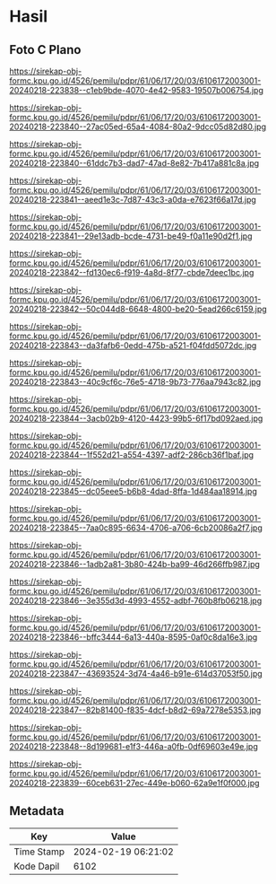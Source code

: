 # Hasil

## Foto C Plano

https://sirekap-obj-formc.kpu.go.id/4526/pemilu/pdpr/61/06/17/20/03/6106172003001-20240218-223838--c1eb9bde-4070-4e42-9583-19507b006754.jpg

https://sirekap-obj-formc.kpu.go.id/4526/pemilu/pdpr/61/06/17/20/03/6106172003001-20240218-223840--27ac05ed-65a4-4084-80a2-9dcc05d82d80.jpg

https://sirekap-obj-formc.kpu.go.id/4526/pemilu/pdpr/61/06/17/20/03/6106172003001-20240218-223840--61ddc7b3-dad7-47ad-8e82-7b417a881c8a.jpg

https://sirekap-obj-formc.kpu.go.id/4526/pemilu/pdpr/61/06/17/20/03/6106172003001-20240218-223841--aeed1e3c-7d87-43c3-a0da-e7623f66a17d.jpg

https://sirekap-obj-formc.kpu.go.id/4526/pemilu/pdpr/61/06/17/20/03/6106172003001-20240218-223841--29e13adb-bcde-4731-be49-f0a11e90d2f1.jpg

https://sirekap-obj-formc.kpu.go.id/4526/pemilu/pdpr/61/06/17/20/03/6106172003001-20240218-223842--fd130ec6-f919-4a8d-8f77-cbde7deec1bc.jpg

https://sirekap-obj-formc.kpu.go.id/4526/pemilu/pdpr/61/06/17/20/03/6106172003001-20240218-223842--50c044d8-6648-4800-be20-5ead266c6159.jpg

https://sirekap-obj-formc.kpu.go.id/4526/pemilu/pdpr/61/06/17/20/03/6106172003001-20240218-223843--da3fafb6-0edd-475b-a521-f04fdd5072dc.jpg

https://sirekap-obj-formc.kpu.go.id/4526/pemilu/pdpr/61/06/17/20/03/6106172003001-20240218-223843--40c9cf6c-76e5-4718-9b73-776aa7943c82.jpg

https://sirekap-obj-formc.kpu.go.id/4526/pemilu/pdpr/61/06/17/20/03/6106172003001-20240218-223844--3acb02b9-4120-4423-99b5-6f17bd092aed.jpg

https://sirekap-obj-formc.kpu.go.id/4526/pemilu/pdpr/61/06/17/20/03/6106172003001-20240218-223844--1f552d21-a554-4397-adf2-286cb36f1baf.jpg

https://sirekap-obj-formc.kpu.go.id/4526/pemilu/pdpr/61/06/17/20/03/6106172003001-20240218-223845--dc05eee5-b6b8-4dad-8ffa-1d484aa18914.jpg

https://sirekap-obj-formc.kpu.go.id/4526/pemilu/pdpr/61/06/17/20/03/6106172003001-20240218-223845--7aa0c895-6634-4706-a706-6cb20086a2f7.jpg

https://sirekap-obj-formc.kpu.go.id/4526/pemilu/pdpr/61/06/17/20/03/6106172003001-20240218-223846--1adb2a81-3b80-424b-ba99-46d266ffb987.jpg

https://sirekap-obj-formc.kpu.go.id/4526/pemilu/pdpr/61/06/17/20/03/6106172003001-20240218-223846--3e355d3d-4993-4552-adbf-760b8fb06218.jpg

https://sirekap-obj-formc.kpu.go.id/4526/pemilu/pdpr/61/06/17/20/03/6106172003001-20240218-223846--bffc3444-6a13-440a-8595-0af0c8da16e3.jpg

https://sirekap-obj-formc.kpu.go.id/4526/pemilu/pdpr/61/06/17/20/03/6106172003001-20240218-223847--43693524-3d74-4a46-b91e-614d37053f50.jpg

https://sirekap-obj-formc.kpu.go.id/4526/pemilu/pdpr/61/06/17/20/03/6106172003001-20240218-223847--82b81400-f835-4dcf-b8d2-69a7278e5353.jpg

https://sirekap-obj-formc.kpu.go.id/4526/pemilu/pdpr/61/06/17/20/03/6106172003001-20240218-223848--8d199681-e1f3-446a-a0fb-0df69603e49e.jpg

https://sirekap-obj-formc.kpu.go.id/4526/pemilu/pdpr/61/06/17/20/03/6106172003001-20240218-223839--60ceb631-27ec-449e-b060-62a9e1f0f000.jpg


## Metadata

| Key        | Value               |
| ---------- | ------------------- |
| Time Stamp | 2024-02-19 06:21:02 |
| Kode Dapil | 6102                |



